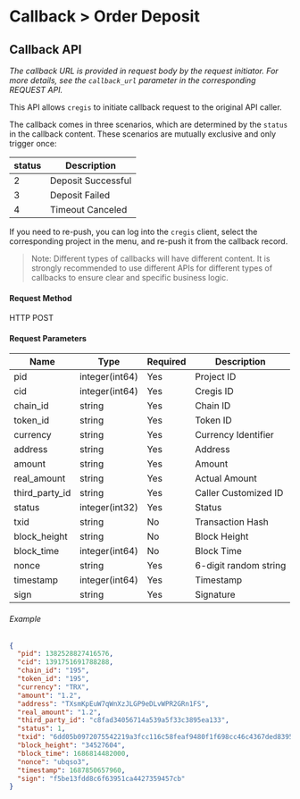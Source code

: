 # Callback > Order Deposit

## Callback API

_The callback URL is provided in request body by the request initiator. For more details, see the `callback_url` parameter in the corresponding REQUEST API._

This API allows `cregis` to initiate callback request to the original API caller. 

The callback comes in three scenarios, which are determined by the `status` in the callback content. These scenarios are mutually exclusive and only trigger once:

| status | Description      |
| ------ | ---------------- |
| 2      | Deposit Successful |
| 3      | Deposit Failed     |
| 4      | Timeout Canceled   |

If you need to re-push, you can log into the `cregis` client, select the corresponding project in the menu, and re-push it from the callback record.

> Note: Different types of callbacks will have different content. It is strongly recommended to use different APIs for different types of callbacks to ensure clear and specific business logic.

#### Request Method

HTTP POST

#### Request Parameters

| Name             | Type            | Required | Description         |
| ---------------- | --------------- | -------- | ------------------- |
| pid              | integer(int64)  | Yes      | Project ID          |
| cid              | integer(int64)  | Yes      | Cregis ID          |
| chain_id         | string          | Yes      | Chain ID            |
| token_id         | string          | Yes      | Token ID            |
| currency         | string          | Yes      | Currency Identifier |
| address          | string          | Yes      | Address             |
| amount           | string          | Yes      | Amount              |
| real_amount      | string          | Yes      | Actual Amount       |
| third_party_id   | string          | Yes      | Caller Customized ID  |
| status           | integer(int32)  | Yes      | Status              |
| txid             | string          | No       | Transaction Hash    |
| block_height     | string          | No       | Block Height        |
| block_time       | integer(int64)  | No       | Block Time          |
| nonce            | string          | Yes      | 6-digit random string |
| timestamp        | integer(int64)  | Yes      | Timestamp           |
| sign             | string          | Yes      | Signature           |

###### Example

```json
{
  "pid": 1382528827416576,
  "cid": 1391751691788288,
  "chain_id": "195",
  "token_id": "195",
  "currency": "TRX",
  "amount": "1.2",
  "address": "TXsmKpEuW7qWnXzJLGP9eDLvWPR2GRn1FS",
  "real_amount": "1.2",
  "third_party_id": "c8fad34056714a539a5f33c3895ea133",
  "status": 1,
  "txid": "6dd05b0972075542219a3fcc116c58feaf9480f1f698cc46c4367ded83955cfd",
  "block_height": "34527604",
  "block_time": 1686814482000,
  "nonce": "ubqso3",
  "timestamp": 1687850657960,
  "sign": "f5be13fdd8c6f63951ca4427359457cb"
}
```